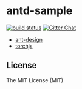 # antd-sample

[![build status][travis-image]][travis-url] [![Gitter Chat][gitter-image]][gitter-url]

[gitter-image]: https://img.shields.io/badge/GITTER-join%20chat-green.svg?style=flat-square
[gitter-url]: https://gitter.im/alibaba/macaca
[travis-image]: https://img.shields.io/travis/macaca-sample/antd-sample.svg?style=flat-square
[travis-url]: https://travis-ci.org/macaca-sample/antd-sample

- [ant-design](//github.com/ant-design/antd-mobile-samples/)
- [torchjs](//github.com/macacajs/torchjs)

## License

The MIT License (MIT)
